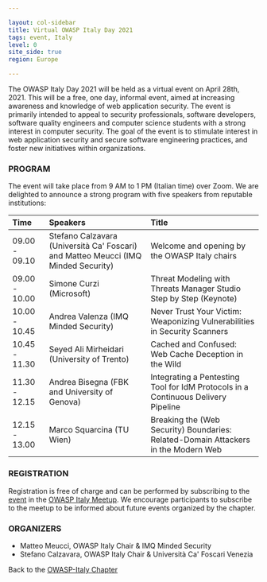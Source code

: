 ```yaml
---

layout: col-sidebar
title: Virtual OWASP Italy Day 2021
tags: event, Italy
level: 0
site_side: true
region: Europe

---
```


The OWASP Italy Day 2021 will be held as a virtual event on April 28th, 2021. This will be a free, one day, informal event, aimed at increasing awareness and knowledge of web application security. The event is primarily intended to appeal to security professionals, software developers, software quality engineers and computer science students with a strong interest in computer security. The goal of the event is to stimulate interest in web application security and secure software engineering practices, and foster new initiatives within organizations.

### PROGRAM

The event will take place from 9 AM to 1 PM (Italian time) over Zoom. We are delighted to announce a strong program with five speakers from reputable institutions:

| Time          | Speakers                                                                       | Title |
| :---          | :---                                                                           | :---          |
| 09.00 - 09.10 | Stefano Calzavara (Università Ca' Foscari) and Matteo Meucci (IMQ Minded Security) | Welcome and opening by the OWASP Italy chairs |
| 09.00 - 10.00 | Simone Curzi (Microsoft)                                                       | Threat Modeling with Threats Manager Studio Step by Step (Keynote) |
| 10.00 - 10.45 | Andrea Valenza (IMQ Minded Security)                                           | Never Trust Your Victim: Weaponizing Vulnerabilities in Security Scanners |
| 10.45 - 11.30 | Seyed Ali Mirheidari (University of Trento)                                    | Cached and Confused: Web Cache Deception in the Wild |
| 11.30 - 12.15 | Andrea Bisegna (FBK and University of Genova)                                  | Integrating a Pentesting Tool for IdM Protocols in a Continuous Delivery Pipeline |
| 12.15 - 13.00 | Marco Squarcina (TU Wien)                                                      | Breaking the (Web Security) Boundaries: Related-Domain Attackers in the Modern Web |

### REGISTRATION

Registration is free of charge and can be performed by subscribing to the [event](https://www.meetup.com/it-IT/owasp-italy-meetup-group/events/277407026/) in the [OWASP Italy Meetup](https://www.meetup.com/it-IT/owasp-italy-meetup-group/). We encourage participants to subscribe to the meetup to be informed about future events organized by the chapter.

### ORGANIZERS
- Matteo Meucci, OWASP Italy Chair & IMQ Minded Security
- Stefano Calzavara, OWASP Italy Chair & Università Ca' Foscari Venezia

Back to the [OWASP-Italy Chapter](https://owasp.org/www-chapter-italy)
